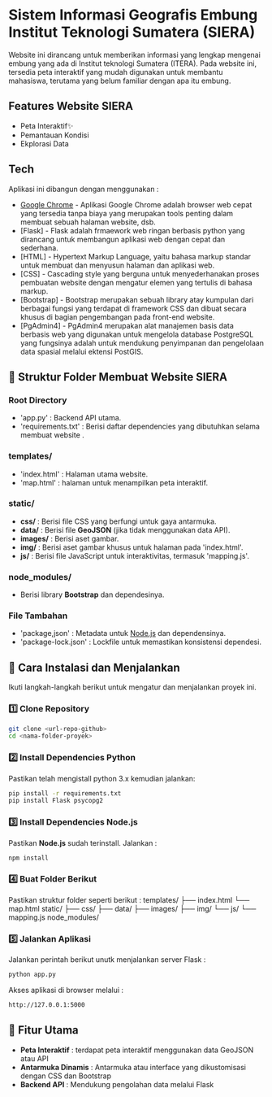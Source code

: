 # Sistem Informasi Geografis Embung Institut Teknologi Sumatera (SIERA)
Website ini dirancang untuk memberikan informasi yang lengkap mengenai embung yang ada di Institut teknologi Sumatera (ITERA). Pada website ini, tersedia peta interaktif yang mudah digunakan untuk membantu mahasiswa, terutama yang belum familiar dengan apa itu embung.

## Features Website SIERA

- Peta Interaktif✨
- Pemantauan Kondisi
- Ekplorasi Data

## Tech
Aplikasi ini dibangun dengan menggunakan :

- [Google Chrome](https://www.google.com/chrome) - Aplikasi Google Chrome adalah browser web cepat yang tersedia tanpa biaya yang merupakan tools penting dalam membuat sebuah halaman website, dsb.
- [Flask] - Flask adalah frmaework web ringan berbasis python yang dirancang untuk membangun aplikasi web dengan cepat dan sederhana.
- [HTML] - Hypertext Markup Language, yaitu bahasa markup standar untuk membuat dan menyusun halaman dan aplikasi web.
- [CSS] - Cascading style yang berguna untuk menyederhanakan proses pembuatan website dengan mengatur elemen yang tertulis di bahasa markup.
- [Bootstrap] - Bootstrap merupakan sebuah library atay kumpulan dari berbagai fungsi yang terdapat di framework CSS dan dibuat secara khusus di bagian pengembangan pada front-end website.
- [PgAdmin4] - PgAdmin4 merupakan alat manajemen basis data berbasis web yang digunakan untuk mengelola database PostgreSQL yang fungsinya adalah untuk mendukung penyimpanan dan pengelolaan data spasial melalui ektensi PostGIS.



## 📁 Struktur Folder Membuat Website SIERA
### Root Directory
- 'app.py' : Backend API utama.
- 'requirements.txt' : Berisi daftar dependencies yang dibutuhkan selama membuat website .

### templates/
- 'index.html' : Halaman utama website.
- 'map.html' : halaman untuk menampilkan peta interaktif.

### static/
- **css/** : Berisi file CSS yang berfungi untuk gaya antarmuka.
- **data/** : Berisi file **GeoJSON** (jika tidak menggunakan data API).
- **images/** : Berisi aset gambar.
- **img/** : Berisi aset gambar khusus untuk halaman pada 'index.html'.
- **js/** : Berisi file JavaScript untuk interaktivitas, termasuk 'mapping.js'.

### node_modules/
- Berisi library **Bootstrap** dan dependesinya.

### File Tambahan 
- 'package,json' : Metadata untuk [Node.js](https://nodejs.org/) dan dependensinya.
- 'package-lock.json' : Lockfile untuk memastikan konsistensi dependesi.

## 🚀 Cara Instalasi dan Menjalankan
Ikuti langkah-langkah berikut untuk mengatur dan menjalankan proyek ini.

### 1️⃣ Clone Repository
```sh
git clone <url-repo-github>
cd <nama-folder-proyek>
```
### 2️⃣ Install Dependencies Python
Pastikan telah mengistall python 3.x kemudian jalankan:
```sh
pip install -r requirements.txt
pip install Flask psycopg2
```
### 3️⃣ Install Dependencies Node.js
Pastikan **Node.js** sudah terinstall. Jalankan :
```sh
npm install
```
### 4️⃣ Buat Folder Berikut
Pastikan struktur folder seperti berikut :
templates/
  ├── index.html
  └── map.html
static/
  ├── css/
  ├── data/
  ├── images/
  ├── img/
  └── js/
          └── mapping.js
node_modules/

### 5️⃣ Jalankan Aplikasi
Jalankan perintah berikut unutk menjalankan server Flask :
```sh
python app.py
```
Akses aplikasi di browser melalui :
```sh
http://127.0.0.1:5000
```

## 🔧 Fitur Utama
- **Peta Interaktif** : terdapat peta interaktif menggunakan data GeoJSON atau API
- **Antarmuka Dinamis** : Antarmuka atau interface yang dikustomisasi dengan CSS dan Bootstrap
- **Backend API** : Mendukung pengolahan data melalui Flask
